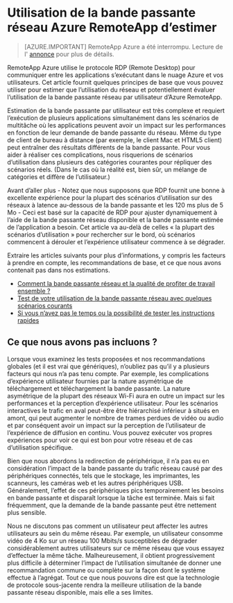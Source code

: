 
<properties 
    pageTitle="Utilisation de la bande passante réseau Azure RemoteApp d’estimer | Microsoft Azure"
    description="Obtenir des informations sur les besoins en bande passante pour vos collections de RemoteApp d’Azure et les applications."
    services="remoteapp"
    documentationCenter="" 
    authors="lizap" 
    manager="mbaldwin" />

<tags 
    ms.service="remoteapp" 
    ms.workload="compute" 
    ms.tgt_pltfrm="na" 
    ms.devlang="na" 
    ms.topic="article" 
    ms.date="08/15/2016" 
    ms.author="elizapo" />

# <a name="estimate-azure-remoteapp-network-bandwidth-usage"></a>Utilisation de la bande passante réseau Azure RemoteApp d’estimer 

> [AZURE.IMPORTANT]
> RemoteApp Azure a été interrompu. Lecture de l' [annonce](https://go.microsoft.com/fwlink/?linkid=821148) pour plus de détails.

RemoteApp Azure utilise le protocole RDP (Remote Desktop) pour communiquer entre les applications s’exécutant dans le nuage Azure et vos utilisateurs. Cet article fournit quelques principes de base que vous pouvez utiliser pour estimer que l’utilisation du réseau et potentiellement évaluer l’utilisation de la bande passante réseau par utilisateur d’Azure RemoteApp.

Estimation de la bande passante par utilisateur est très complexe et requiert l’exécution de plusieurs applications simultanément dans les scénarios de multitâche où les applications peuvent avoir un impact sur les performances en fonction de leur demande de bande passante du réseau. Même du type de client de bureau à distance (par exemple, le client Mac et HTML5 client) peut entraîner des résultats différents de la bande passante. Pour vous aider à réaliser ces complications, nous risquerions de scénarios d’utilisation dans plusieurs des catégories courantes pour répliquer des scénarios réels. (Dans le cas où la réalité est, bien sûr, un mélange de catégories et diffère de l’utilisateur.)

Avant d’aller plus - Notez que nous supposons que RDP fournit une bonne à excellente expérience pour la plupart des scénarios d’utilisation sur des réseaux à latence au-dessous de la bande passante et les 120 ms plus de 5 Mo - Ceci est basé sur la capacité de RDP pour ajuster dynamiquement à l’aide de la bande passante réseau disponible et la bande passante estimée de l’application a besoin. Cet article va au-delà de celles « la plupart des scénarios d’utilisation » pour rechercher sur le bord, où scénarios commencent à dérouler et l’expérience utilisateur commence à se dégrader.

Extraire les articles suivants pour plus d’informations, y compris les facteurs à prendre en compte, les recommandations de base, et ce que nous avons contenait pas dans nos estimations.

- [Comment la bande passante réseau et la qualité de profiter de travail ensemble ?](remoteapp-bandwidthexperience.md)
- [Test de votre utilisation de la bande passante réseau avec quelques scénarios courants](remoteapp-bandwidthtests.md)
- [Si vous n’avez pas le temps ou la possibilité de tester les instructions rapides](remoteapp-bandwidthguidelines.md)


## <a name="what-are-we-not-including"></a>Ce que nous avons pas incluons ?

Lorsque vous examinez les tests proposées et nos recommandations globales (et il est vrai que génériques), n’oubliez pas qu’il y a plusieurs facteurs qui nous n’a pas tenu compte. Par exemple, les complications d’expérience utilisateur fournies par la nature asymétrique de téléchargement et téléchargement la bande passante. La nature asymétrique de la plupart des réseaux Wi-Fi aura en outre un impact sur les performances et la perception d’expérience utilisateur. Pour les scénarios interactives le trafic en aval peut-être être hiérarchisé inférieur à situés en amont, qui peut augmenter le nombre de trames perdues de vidéo ou audio et par conséquent avoir un impact sur la perception de l’utilisateur de l’expérience de diffusion en continu. Vous pouvez exécuter vos propres expériences pour voir ce qui est bon pour votre réseau et de cas d’utilisation spécifique.

Bien que nous abordons la redirection de périphérique, il n’a pas eu en considération l’impact de la bande passante du trafic réseau causé par des périphériques connectés, tels que le stockage, les imprimantes, les scanneurs, les caméras web et les autres périphériques USB. Généralement, l’effet de ces périphériques pics temporairement les besoins en bande passante et disparaît lorsque la tâche est terminée. Mais si fait fréquemment, que la demande de la bande passante peut être nettement plus sensible.

Nous ne discutons pas comment un utilisateur peut affecter les autres utilisateurs au sein du même réseau. Par exemple, un utilisateur consomme vidéo de 4 Ko sur un réseau 100 Mbits/s susceptibles de dégrader considérablement autres utilisateurs sur ce même réseau que vous essayez d’effectuer la même tâche. Malheureusement, il obtient progressivement plus difficile à déterminer l’impact de l’utilisation simultanée de donner une recommandation commune ou complète sur la façon dont le système effectue à l’agrégat. Tout ce que nous pouvons dire est que la technologie de protocole sous-jacente rendra la meilleure utilisation de la bande passante réseau disponible, mais elle a ses limites.